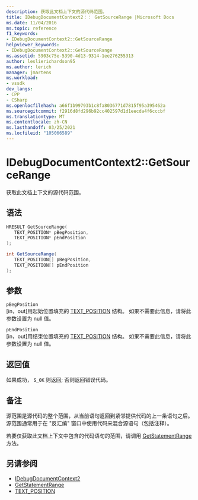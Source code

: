 ```yaml
---
description: 获取此文档上下文的源代码范围。
title: IDebugDocumentContext2：： GetSourceRange |Microsoft Docs
ms.date: 11/04/2016
ms.topic: reference
f1_keywords:
- IDebugDocumentContext2::GetSourceRange
helpviewer_keywords:
- IDebugDocumentContext2::GetSourceRange
ms.assetid: 5903c75e-5390-4d13-9314-1ee276255313
author: leslierichardson95
ms.author: lerich
manager: jmartens
ms.workload:
- vssdk
dev_langs:
- CPP
- CSharp
ms.openlocfilehash: a66f1b99793b1c8fa8036771d7815f95a395462a
ms.sourcegitcommit: f2916d8fd296b92cc402597d1d1eecda4f6cccbf
ms.translationtype: MT
ms.contentlocale: zh-CN
ms.lasthandoff: 03/25/2021
ms.locfileid: "105066589"
---
```

# <a name="idebugdocumentcontext2getsourcerange"></a>IDebugDocumentContext2::GetSourceRange
获取此文档上下文的源代码范围。

## <a name="syntax"></a>语法

```cpp
HRESULT GetSourceRange( 
   TEXT_POSITION* pBegPosition,
   TEXT_POSITION* pEndPosition
);
```

```csharp
int GetSourceRange( 
   TEXT_POSITION[] pBegPosition,
   TEXT_POSITION[] pEndPosition
);
```

## <a name="parameters"></a>参数
`pBegPosition`\
[in，out]用起始位置填充的 [TEXT_POSITION](../../../extensibility/debugger/reference/text-position.md) 结构。 如果不需要此信息，请将此参数设置为 null 值。

`pEndPosition`\
[in，out]用结束位置填充的 [TEXT_POSITION](../../../extensibility/debugger/reference/text-position.md) 结构。 如果不需要此信息，请将此参数设置为 null 值。

## <a name="return-value"></a>返回值
 如果成功， `S_OK` 则返回; 否则返回错误代码。

## <a name="remarks"></a>备注
 源范围是源代码的整个范围，从当前语句返回到紧邻提供代码的上一条语句之后。 源范围通常用于在 "反汇编" 窗口中使用代码来混合源语句（包括注释）。

 若要仅获取此文档上下文中包含的代码语句的范围，请调用 [GetStatementRange](../../../extensibility/debugger/reference/idebugdocumentcontext2-getstatementrange.md) 方法。

## <a name="see-also"></a>另请参阅
- [IDebugDocumentContext2](../../../extensibility/debugger/reference/idebugdocumentcontext2.md)
- [GetStatementRange](../../../extensibility/debugger/reference/idebugdocumentcontext2-getstatementrange.md)
- [TEXT_POSITION](../../../extensibility/debugger/reference/text-position.md)
